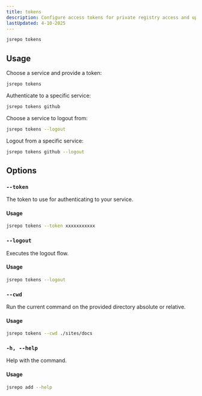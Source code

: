 ```yaml
---
title: tokens
description: Configure access tokens for private registry access and update with AI.
lastUpdated: 4-10-2025
---
```


```sh
jsrepo tokens
```

## Usage

Choose a service and provide a token:

```sh
jsrepo tokens
```

Authenticate to a specific service:

```sh
jsrepo tokens github
```

Choose a service to logout from:

```sh
jsrepo tokens --logout
```

Logout from a specific service:

```sh
jsrepo tokens github --logout
```

## Options

### `--token`

The token to use for authenticating to your service.

#### Usage

```sh
jsrepo tokens --token xxxxxxxxxxx
```

### `--logout`

Executes the logout flow.

#### Usage

```sh
jsrepo tokens --logout
```

### `--cwd`

Run the current command on the provided directory absolute or relative.

#### Usage

```sh
jsrepo tokens --cwd ./sites/docs
```

### `-h, --help`

Help with the command.

#### Usage

```sh
jsrepo add --help
```
